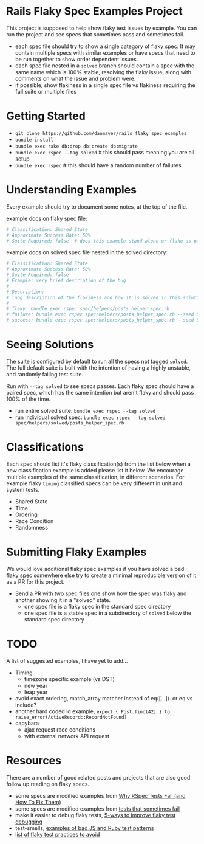 # Rails Flaky Spec Examples Project

This project is supposed to help show flaky test issues by example. You can run the project and see specs that sometimes pass and sometimes fail. 

* each spec file should try to show a single category of flaky spec. It may contain multiple specs with similar examples or have specs that need to be run together to show order dependent issues.
* each spec file nested in a `solved` branch should contain a spec with the same name which is 100% stable, resolving the flaky issue, along with comments on what the issue and problem were.
* if possible, show flakiness in a single spec file vs flakiness requiring the full suite or multiple files

# Getting Started

* `git clone https://github.com/danmayer/rails_flaky_spec_examples`
* `bundle install`
* `bundle exec rake db:drop db:create db:migrate`
* `bundle exec rspec --tag solved`  # this should pass meaning you are all setup
* `bundle exec rspec` # this should have a random number of failures

# Understanding Examples

Every example should try to document some notes, at the top of the file.

example docs on flaky spec file:

```ruby
# Classification: Shared State
# Approximate Success Rate: 50%
# Suite Required: false  # does this example stand alone or flake as part of a suite
```

example docs on solved spec file nested in the solved directory:

```ruby
# Classification: Shared State
# Approximate Success Rate: 50%
# Suite Required: false
# Example: very brief description of the bug
#
# Description:
# long description of the flakiness and how it is solved in this solution.
#
# flaky: bundle exec rspec spec/helpers/posts_helper_spec.rb
# failure: bundle exec rspec spec/helpers/posts_helper_spec.rb --seed 52493
# success: bundle exec rspec spec/helpers/posts_helper_spec.rb --seed 52496
```

# Seeing Solutions

The suite is configured by default to run all the specs not tagged `solved`. The full default suite is built with the intention of having a highly unstable, and randomly failing test suite.

Run with `--tag solved` to see specs passes. Each flaky spec should have a paired spec, which has the same intention but aren't flaky and should pass 100% of the time.

* run entire solved suite: `bundle exec rspec --tag solved`
* run individual solved spec: `bundle exec rspec --tag solved spec/helpers/solved/posts_helper_spec.rb`

# Classifications

Each spec should list it's flaky classification(s) from the list below when a new classification example is added please list it below. We encourage multiple examples of the same classification, in different scenarios. For example flaky `timing` classified specs can be very different in unit and system tests.

* Shared State
* Time
* Ordering
* Race Condition
* Randomness

# Submitting Flaky Examples

We would love additional flaky spec examples if you have solved a bad flaky spec somewhere else try to create a minimal reproducible version of it as a PR for this project.

* Send a PR with two spec files one show how the spec was flaky and another showing it in a "solved" state.
	* one spec file is a flaky spec in the standard spec directory
	* one spec file is a stable spec in a subdirectory of `solved` below the standard spec directory

# TODO

A list of suggested examples, I have yet to add...

* Timing
	* timezone specific example (vs DST)
	* new year
	* leap year 
* avoid exact ordering, match_array matcher instead of eq([...]). or eq vs include?
* another hard coded id example, `expect { Post.find(42) }.to raise_error(ActiveRecord::RecordNotFound)`
* capybara
   * ajax request race conditions
   * with external network API request

# Resources

There are a number of good related posts and projects that are also good follow up reading on flaky specs.

* some specs are modified examples from [Why RSpec Tests Fail (and How To Fix Them)](https://medium.com/better-programming/why-rspec-tests-fail-and-how-to-fix-them-402f1c7dce16)
* some specs are modified examples from [tests that sometimes fail](https://samsaffron.com/archive/2019/05/15/tests-that-sometimes-fail)
* make it easier to debug flaky tests, [5-ways to improve flaky test debugging](https://building.buildkite.com/5-ways-weve-improved-flakey-test-debugging-4b3cfb9f27c8)
* test-smells, [examples of bad JS and Ruby test patterns](https://github.com/testdouble/test-smells)
* [list of flaky test practices to avoid](https://github.com/evilmartians/terraforming-rails/blob/master/guides/flaky.md)